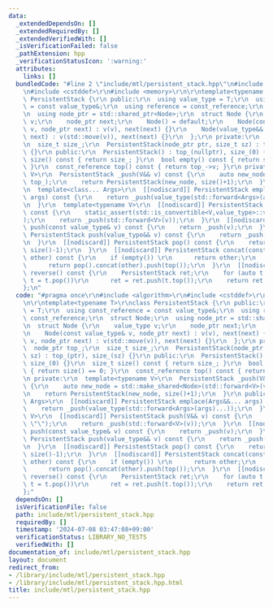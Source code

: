 ```yaml
---
data:
  _extendedDependsOn: []
  _extendedRequiredBy: []
  _extendedVerifiedWith: []
  _isVerificationFailed: false
  _pathExtension: hpp
  _verificationStatusIcon: ':warning:'
  attributes:
    links: []
  bundledCode: "#line 2 \"include/mtl/persistent_stack.hpp\"\n#include <algorithm>\r\
    \n#include <cstddef>\r\n#include <memory>\r\n\r\ntemplate<typename T>\r\nclass\
    \ PersistentStack {\r\n public:\r\n  using value_type = T;\r\n  using const_reference\
    \ = const value_type&;\r\n  using reference = const_reference;\r\n  struct Node;\r\
    \n  using node_ptr = std::shared_ptr<Node>;\r\n  struct Node {\r\n    value_type\
    \ v;\r\n    node_ptr next;\r\n    Node() = default;\r\n    Node(const value_type&\
    \ v, node_ptr next) : v(v), next(next) {}\r\n    Node(value_type&& v, node_ptr\
    \ next) : v(std::move(v)), next(next) {}\r\n  };\r\n private:\r\n  node_ptr top_;\r\
    \n  size_t size_;\r\n  PersistentStack(node_ptr ptr, size_t sz) : top_(ptr), size_(sz)\
    \ {}\r\n public:\r\n  PersistentStack() : top_(nullptr), size_(0) {}\r\n  size_t\
    \ size() const { return size_; }\r\n  bool empty() const { return size() == 0;\
    \ }\r\n  const_reference top() const { return top_->v; }\r\n private:\r\n  template<typename\
    \ V>\r\n  PersistentStack _push(V&& v) const {\r\n    auto new_node = std::make_shared<Node>(std::forward<V>(v),\
    \ top_);\r\n    return PersistentStack(new_node, size()+1);\r\n  }\r\n public:\r\
    \n  template<class... Args>\r\n  [[nodiscard]] PersistentStack emplace(Args&&...\
    \ args) const {\r\n    return _push(value_type(std::forward<Args>(args)...));\r\
    \n  }\r\n  template<typename V>\r\n  [[nodiscard]] PersistentStack push(V&& v)\
    \ const {\r\n    static_assert(std::is_convertible<V,value_type>::value, \"\"\
    );\r\n    return _push(std::forward<V>(v));\r\n  }\r\n  [[nodiscard]] PersistentStack\
    \ push(const value_type& v) const {\r\n    return _push(v);\r\n  }\r\n  [[nodiscard]]\
    \ PersistentStack push(value_type&& v) const {\r\n    return _push(std::move(v));\r\
    \n  }\r\n  [[nodiscard]] PersistentStack pop() const {\r\n    return PersistentStack(top_->next,\
    \ size()-1);\r\n  }\r\n  [[nodiscard]] PersistentStack concat(const PersistentStack&\
    \ other) const {\r\n    if (empty()) \r\n      return other;\r\n    else \r\n\
    \      return pop().concat(other).push(top());\r\n  }\r\n  [[nodiscard]] PersistentStack\
    \ reverse() const {\r\n    PersistentStack ret;\r\n    for (auto t = *this; !t.empty();\
    \ t = t.pop())\r\n      ret = ret.push(t.top());\r\n    return ret;\r\n  }\r\n\
    };\n"
  code: "#pragma once\r\n#include <algorithm>\r\n#include <cstddef>\r\n#include <memory>\r\
    \n\r\ntemplate<typename T>\r\nclass PersistentStack {\r\n public:\r\n  using value_type\
    \ = T;\r\n  using const_reference = const value_type&;\r\n  using reference =\
    \ const_reference;\r\n  struct Node;\r\n  using node_ptr = std::shared_ptr<Node>;\r\
    \n  struct Node {\r\n    value_type v;\r\n    node_ptr next;\r\n    Node() = default;\r\
    \n    Node(const value_type& v, node_ptr next) : v(v), next(next) {}\r\n    Node(value_type&&\
    \ v, node_ptr next) : v(std::move(v)), next(next) {}\r\n  };\r\n private:\r\n\
    \  node_ptr top_;\r\n  size_t size_;\r\n  PersistentStack(node_ptr ptr, size_t\
    \ sz) : top_(ptr), size_(sz) {}\r\n public:\r\n  PersistentStack() : top_(nullptr),\
    \ size_(0) {}\r\n  size_t size() const { return size_; }\r\n  bool empty() const\
    \ { return size() == 0; }\r\n  const_reference top() const { return top_->v; }\r\
    \n private:\r\n  template<typename V>\r\n  PersistentStack _push(V&& v) const\
    \ {\r\n    auto new_node = std::make_shared<Node>(std::forward<V>(v), top_);\r\
    \n    return PersistentStack(new_node, size()+1);\r\n  }\r\n public:\r\n  template<class...\
    \ Args>\r\n  [[nodiscard]] PersistentStack emplace(Args&&... args) const {\r\n\
    \    return _push(value_type(std::forward<Args>(args)...));\r\n  }\r\n  template<typename\
    \ V>\r\n  [[nodiscard]] PersistentStack push(V&& v) const {\r\n    static_assert(std::is_convertible<V,value_type>::value,\
    \ \"\");\r\n    return _push(std::forward<V>(v));\r\n  }\r\n  [[nodiscard]] PersistentStack\
    \ push(const value_type& v) const {\r\n    return _push(v);\r\n  }\r\n  [[nodiscard]]\
    \ PersistentStack push(value_type&& v) const {\r\n    return _push(std::move(v));\r\
    \n  }\r\n  [[nodiscard]] PersistentStack pop() const {\r\n    return PersistentStack(top_->next,\
    \ size()-1);\r\n  }\r\n  [[nodiscard]] PersistentStack concat(const PersistentStack&\
    \ other) const {\r\n    if (empty()) \r\n      return other;\r\n    else \r\n\
    \      return pop().concat(other).push(top());\r\n  }\r\n  [[nodiscard]] PersistentStack\
    \ reverse() const {\r\n    PersistentStack ret;\r\n    for (auto t = *this; !t.empty();\
    \ t = t.pop())\r\n      ret = ret.push(t.top());\r\n    return ret;\r\n  }\r\n\
    };"
  dependsOn: []
  isVerificationFile: false
  path: include/mtl/persistent_stack.hpp
  requiredBy: []
  timestamp: '2024-07-08 03:47:08+09:00'
  verificationStatus: LIBRARY_NO_TESTS
  verifiedWith: []
documentation_of: include/mtl/persistent_stack.hpp
layout: document
redirect_from:
- /library/include/mtl/persistent_stack.hpp
- /library/include/mtl/persistent_stack.hpp.html
title: include/mtl/persistent_stack.hpp
---
```

